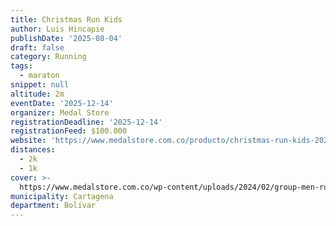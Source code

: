 ```yaml
---
title: Christmas Run Kids
author: Luis Hincapie
publishDate: '2025-08-04'
draft: false
category: Running
tags:
  - maraton
snippet: null
altitude: 2m
eventDate: '2025-12-14'
organizer: Medal Store
registrationDeadline: '2025-12-14'
registrationFeed: $100.000
website: 'https://www.medalstore.com.co/producto/christmas-run-kids-2024/'
distances:
  - 2k
  - 1k
cover: >-
  https://www.medalstore.com.co/wp-content/uploads/2024/02/group-men-runners-P24TS8H3.jpg
municipality: Cartagena
department: Bolívar
---
```


